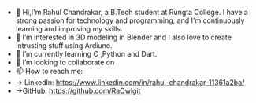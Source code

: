 - 👋 Hi,I'm Rahul Chandrakar, a B.Tech student at Rungta College. I have a strong passion for technology and programming, and I'm continuously learning and improving my skills.
- 👀 I’m interested in 3D modeling in Blender and I also love to create intrusting stuff using Ardiuno.
- 🌱 I’m currently learning C ,Python and Dart.
- 💞️ I’m looking to collaborate on
- 📫 How to reach me:
- -> LinkedIn: https://www.linkedin.com/in/rahul-chandrakar-11361a2ba/
- ->GitHub: https://github.com/RaOwlgit
